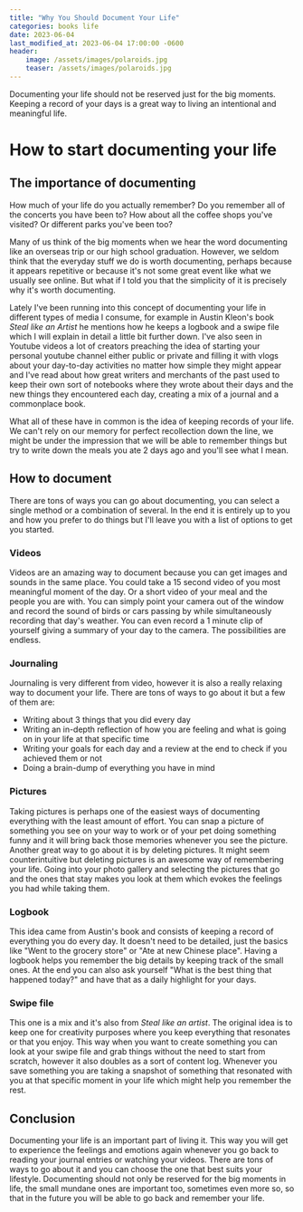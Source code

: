 ```yaml
---
title: "Why You Should Document Your Life"
categories: books life
date: 2023-06-04
last_modified_at: 2023-06-04 17:00:00 -0600
header: 
    image: /assets/images/polaroids.jpg
    teaser: /assets/images/polaroids.jpg
---
```


Documenting your life should not be reserved just for the big moments. Keeping a record of your days is a great way to living an intentional and meaningful life.
# How to start documenting your life

## The importance of documenting
How much of your life do you actually remember? Do you remember all of the concerts you have been to? How about all the coffee shops you've visited? Or different parks you've been too?

Many of us think of the big moments when we hear the word documenting like an overseas trip or our high school graduation. However, we seldom think that the everyday stuff we do is worth documenting, perhaps because it appears repetitive or because it's not some great event like what we usually see online. But what if I told you that the simplicity of it is precisely why it's worth documenting. 

Lately I've been running into this concept of documenting your life in different types of media I consume, for example in Austin Kleon's book *Steal like an Artist* he mentions how he keeps a logbook and a swipe file which I will explain in detail a little bit further down. I've also seen in Youtube videos a lot of creators preaching the idea of starting your personal youtube channel either public or private and filling it with vlogs about your day-to-day activities no matter how simple they might appear and I've read about how great writers and merchants of the past used to keep their own sort of notebooks where they wrote about their days and the new things they encountered each day, creating a mix of a journal and a commonplace book.

What all of these have in common is the idea of keeping records of your life. We can't rely on our memory for perfect recollection down the line, we might be under the impression that we will be able to remember things but try to write down the meals you ate 2 days ago and you'll see what I mean.

## How to document

There are tons of ways you can go about documenting, you can select a single method or a combination of several. In the end it is entirely up to you and how you prefer to do things but I'll leave you with a list of options to get you started.

### Videos
Videos are an amazing way to document because you can get images and sounds in the same place. You could take a 15 second video of you most meaningful moment of the day. Or a short video of your meal and the people you are with. You can simply point your camera out of the window and record the sound of birds or cars passing by while simultaneously recording that day's weather. You can even record a 1 minute clip of yourself giving a summary of your day to the camera. The possibilities are endless.

### Journaling
Journaling is very different from video, however it is also a really relaxing way to document your life. There are tons of ways to go about it but a few of them are:
- Writing about 3 things that you did every day
- Writing an in-depth reflection of how you are feeling and what is going on in your life at that specific time
- Writing your goals for each day and a review at the end to check if you achieved them or not
- Doing a brain-dump of everything you have in mind

### Pictures
Taking pictures is perhaps one of the easiest ways of documenting everything with the least amount of effort. You can snap a picture of something you see on your way to work or of your pet doing something funny and it will bring back those memories whenever you see the picture. Another great way to go about it is by deleting pictures. It might seem counterintuitive but deleting pictures is an awesome way of remembering your life. Going into your photo gallery and selecting the pictures that go and the ones that stay makes you look at them which evokes the feelings you had while taking them.

### Logbook
This idea came from Austin's book and consists of keeping a record of everything you do every day. It doesn't need to be detailed, just the basics like "Went to the grocery store" or "Ate at new Chinese place". Having a logbook helps you remember the big details by keeping track of the small ones. At the end you can also ask yourself "What is the best thing that happened today?" and have that as a daily highlight for your days.

### Swipe file
This one is a mix and it's also from *Steal like an artist*. The original idea is to keep one for creativity purposes where you keep everything that resonates or that you enjoy. This way when you want to create something you can look at your swipe file and grab things without the need to start from scratch, however it also doubles as a sort of content log. Whenever you save something you are taking a snapshot of something that resonated with you at that specific moment in your life which might help you remember the rest.

## Conclusion
Documenting your life is an important part of living it. This way you will get to experience the feelings and emotions again whenever you go back to reading your journal entries or watching your videos. There are tons of ways to go about it and you can choose the one that best suits your lifestyle. Documenting should not only be reserved for the big moments in life, the small mundane ones are important too, sometimes even more so, so that in the future you will be able to go back and remember your life.

